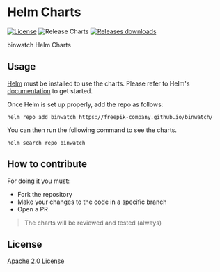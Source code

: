# Helm Charts

[![License](https://img.shields.io/badge/License-Apache%202.0-blue.svg)](https://opensource.org/licenses/Apache-2.0)
![Release Charts](https://github.com/freepik-company/binwatch/workflows/Release%20Charts/badge.svg?branch=master)
[![Releases downloads](https://img.shields.io/github/downloads/freepik-company/binwatch/total.svg)](https://github.com/freepik-company/binwatch/releases)

binwatch Helm Charts

## Usage

[Helm](https://helm.sh) must be installed to use the charts.
Please refer to Helm's [documentation](https://helm.sh/docs/) to get started.

Once Helm is set up properly, add the repo as follows:

```console
helm repo add binwatch https://freepik-company.github.io/binwatch/
```

You can then run the following command to see the charts.

```console
helm search repo binwatch
```

## How to contribute

For doing it you must:
* Fork the repository
* Make your changes to the code in a specific branch
* Open a PR

> The charts will be reviewed and tested (always)

## License

[Apache 2.0 License](./LICENSE)